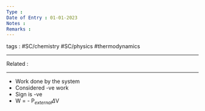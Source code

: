 ```yaml
---
Type : 
Date of Entry : 01-01-2023
Notes : 
Remarks :  
---
```

 tags :  #SC/chemistry #SC/physics #thermodynamics
 
---
Related :  

---

- Work done by the system
- Considered -ve work
- Sign is -ve
- W = - P$_{external}$$\Delta$V